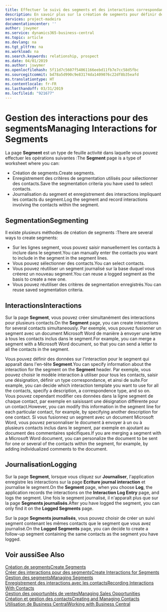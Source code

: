 ```yaml
---
title: Effectuer le suivi des segments et des interactions correspondantes| Microsoft Docs
description: En savoir plus sur la création de segments pour définir des groupes de contacts et spécifier des interactions pour des segments.
services: project-madeira
documentationcenter: ''
author: jswymer
ms.service: dynamics365-business-central
ms.topic: article
ms.devlang: na
ms.tgt_pltfrm: na
ms.workload: na
ms.search.keywords: relationship, prospect
ms.date: 04/01/2019
ms.author: jswymer
ms.openlocfilehash: 5f11d7c5607f54061166eebd11fb7e7cc58d5fbc
ms.sourcegitcommit: bd78a5d990c9e83174da1409076c22df8b35eafd
ms.translationtype: HT
ms.contentlocale: fr-FR
ms.lasthandoff: 03/31/2019
ms.locfileid: "921677"
---
```

# <a name="managing-interactions-for-segments"></a><span data-ttu-id="4a413-103">Gestion des interactions pour des segments</span><span class="sxs-lookup"><span data-stu-id="4a413-103">Managing Interactions for Segments</span></span>
<span data-ttu-id="4a413-104">La page **Segment** est un type de feuille activité dans laquelle vous pouvez effectuer les opérations suivantes :</span><span class="sxs-lookup"><span data-stu-id="4a413-104">The **Segment** page is a type of worksheet where you can:</span></span>

* <span data-ttu-id="4a413-105">Création de segments.</span><span class="sxs-lookup"><span data-stu-id="4a413-105">Create segments.</span></span>
* <span data-ttu-id="4a413-106">Enregistrement des critères de segmentation utilisés pour sélectionner des contacts.</span><span class="sxs-lookup"><span data-stu-id="4a413-106">Save the segmentation criteria you have used to select contacts.</span></span>
* <span data-ttu-id="4a413-107">Journalisation du segment et enregistrement des interactions impliquant les contacts du segment.</span><span class="sxs-lookup"><span data-stu-id="4a413-107">Log the segment and record interactions involving the contacts within the segment.</span></span>

## <a name="segmenting"></a><span data-ttu-id="4a413-108">Segmentation</span><span class="sxs-lookup"><span data-stu-id="4a413-108">Segmenting</span></span>
<span data-ttu-id="4a413-109">Il existe plusieurs méthodes de création de segments :</span><span class="sxs-lookup"><span data-stu-id="4a413-109">There are several ways to create segments:</span></span>

* <span data-ttu-id="4a413-110">Sur les lignes segment, vous pouvez saisir manuellement les contacts à inclure dans le segment.</span><span class="sxs-lookup"><span data-stu-id="4a413-110">You can manually enter the contacts you want to include in the segment in the segment lines.</span></span>
* <span data-ttu-id="4a413-111">Vous pouvez sélectionner des contacts.</span><span class="sxs-lookup"><span data-stu-id="4a413-111">You can select contacts.</span></span>
* <span data-ttu-id="4a413-112">Vous pouvez réutiliser un segment journalisé sur la base duquel vous créerez un nouveau segment.</span><span class="sxs-lookup"><span data-stu-id="4a413-112">You can reuse a logged segment as the basis to create a new one.</span></span>
* <span data-ttu-id="4a413-113">Vous pouvez réutiliser des critères de segmentation enregistrés.</span><span class="sxs-lookup"><span data-stu-id="4a413-113">You can reuse saved segmentation criteria.</span></span>

## <a name="interactions"></a><span data-ttu-id="4a413-114">Interactions</span><span class="sxs-lookup"><span data-stu-id="4a413-114">Interactions</span></span>
<span data-ttu-id="4a413-115">Sur la page **Segment**, vous pouvez créer simultanément des interactions pour plusieurs contacts.</span><span class="sxs-lookup"><span data-stu-id="4a413-115">On the **Segment** page, you can create interactions for several contacts simultaneously.</span></span> <span data-ttu-id="4a413-116">Par exemple, vous pouvez fusionner un segment avec un document Microsoft Word de manière à envoyer une lettre à tous les contacts inclus dans le segment.</span><span class="sxs-lookup"><span data-stu-id="4a413-116">For example, you can merge a segment with a Microsoft Word document, so that you can send a letter to all the contacts in the segment.</span></span>

<span data-ttu-id="4a413-117">Vous pouvez définir des données sur l'interaction pour le segment qui apparaît dans l'en-tête **Segment**.</span><span class="sxs-lookup"><span data-stu-id="4a413-117">You can specify information about the interaction for the segment on the **Segment** header.</span></span> <span data-ttu-id="4a413-118">Par exemple, vous pouvez choisir le modèle interaction à utiliser pour tous les contacts, saisir une désignation, définir un type correspondance, et ainsi de suite.</span><span class="sxs-lookup"><span data-stu-id="4a413-118">For example, you can decide which interaction template you want to use for all the contacts, specify a description, a correspondence type, and so on.</span></span> <span data-ttu-id="4a413-119">Vous pouvez cependant modifier ces données dans la ligne segment de chaque contact, par exemple en saisissant une désignation différente pour un contact.</span><span class="sxs-lookup"><span data-stu-id="4a413-119">However, you can modify this information in the segment line for each particular contact, for example, by specifying another description for one contact.</span></span> <span data-ttu-id="4a413-120">Si vous fusionnez un segment avec un document Microsoft Word, vous pouvez personnaliser le document à envoyer à un ou à plusieurs contacts inclus dans le segment, par exemple en ajoutant au document des commentaires spécifiques.</span><span class="sxs-lookup"><span data-stu-id="4a413-120">If you are merging a segment with a Microsoft Word document, you can personalize the document to be sent for one or several of the contacts within the segment, for example, by adding individualized comments to the document.</span></span>

## <a name="logging"></a><span data-ttu-id="4a413-121">Journalisation</span><span class="sxs-lookup"><span data-stu-id="4a413-121">Logging</span></span>
<span data-ttu-id="4a413-122">Sur la page **Segment**, lorsque vous cliquez sur **Journaliser**, l'application enregistre les interactions sur la page **Ecriture journal interaction** et journalise le segment.</span><span class="sxs-lookup"><span data-stu-id="4a413-122">On the **Segment** page, when you choose **Log**, the application records the interactions on the **Interaction Log Entry** page, and logs the segment.</span></span> <span data-ttu-id="4a413-123">Une fois le segment journalisé, il n'apparaît plus que sur la page **Segments journalisés**.</span><span class="sxs-lookup"><span data-stu-id="4a413-123">After you have logged the segment, you can only find it on the **Logged Segments** page.</span></span>

<span data-ttu-id="4a413-124">Sur la page **Segments journalisés**, vous pouvez choisir de créer un suivi segment contenant les mêmes contacts que le segment que vous avez journalisé.</span><span class="sxs-lookup"><span data-stu-id="4a413-124">On the **Logged Segments** page, you can decide to create a follow-up segment containing the same contacts as the segment you have logged.</span></span>

## <a name="see-also"></a><span data-ttu-id="4a413-125">Voir aussi</span><span class="sxs-lookup"><span data-stu-id="4a413-125">See Also</span></span>
[<span data-ttu-id="4a413-126">Création de segments</span><span class="sxs-lookup"><span data-stu-id="4a413-126">Create Segments</span></span>](marketing-how-create-segment.md)  
[<span data-ttu-id="4a413-127">Créer des interactions pour des segments</span><span class="sxs-lookup"><span data-stu-id="4a413-127">Create Interactions for Segments</span></span>](marketing-how-create-interactions.md)  
[<span data-ttu-id="4a413-128">Gestion des segments</span><span class="sxs-lookup"><span data-stu-id="4a413-128">Managing Segments</span></span>](marketing-segments.md)  
[<span data-ttu-id="4a413-129">Enregistrement des interactions avec les contacts</span><span class="sxs-lookup"><span data-stu-id="4a413-129">Recording Interactions With Contacts</span></span>](marketing-interactions.md)  
[<span data-ttu-id="4a413-130">Gestion des opportunités de ventes</span><span class="sxs-lookup"><span data-stu-id="4a413-130">Managing Sales Opportunities</span></span>](marketing-manage-sales-opportunities.md)  
[<span data-ttu-id="4a413-131">Création et gestion des contacts</span><span class="sxs-lookup"><span data-stu-id="4a413-131">Creating and Managing Contacts</span></span>](marketing-contacts.md)  
[<span data-ttu-id="4a413-132">Utilisation de Business Central</span><span class="sxs-lookup"><span data-stu-id="4a413-132">Working with Business Central</span></span>](ui-work-product.md)
